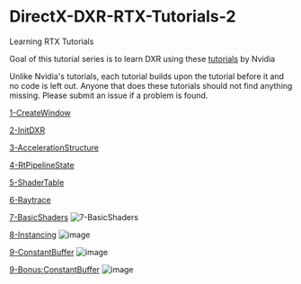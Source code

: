 # DirectX-DXR-RTX-Tutorials-2
Learning RTX Tutorials

Goal of this tutorial series is to learn DXR using these [tutorials](https://github.com/NVIDIAGameWorks/DxrTutorials) by Nvidia

Unlike Nvidia's tutorials, each tutorial builds upon the tutorial before it and no code is left out.  Anyone that does these tutorials should not find anything missing.  Please submit an issue if a problem is found.

[1-CreateWindow](https://github.com/cpyburn/DirectX-DXR-RTX-Tutorials-2/tree/main/1-CreateWindow)

[2-InitDXR](https://github.com/cpyburn/DirectX-DXR-RTX-Tutorials-2/tree/main/2-InitDXR)

[3-AccelerationStructure](https://github.com/cpyburn/DirectX-DXR-RTX-Tutorials-2/tree/main/3-AccelerationStructure)

[4-RtPipelineState](https://github.com/cpyburn/DirectX-DXR-RTX-Tutorials-2/tree/main/4-RtPipelineState)

[5-ShaderTable](https://github.com/cpyburn/DirectX-DXR-RTX-Tutorials-2/tree/main/5-ShaderTable)

[6-Raytrace](https://github.com/cpyburn/DirectX-DXR-RTX-Tutorials-2/tree/main/6-Raytrace)

[7-BasicShaders](https://github.com/cpyburn/DirectX-DXR-RTX-Tutorials-2/tree/main/7-BasicShaders)
![7-BasicShaders](https://user-images.githubusercontent.com/17934438/220754928-e7daed36-cd34-44cf-a028-2c551d8393df.png)

[8-Instancing](https://github.com/cpyburn/DirectX-DXR-RTX-Tutorials-2/tree/main/8-Instancing)
![image](https://user-images.githubusercontent.com/17934438/221300748-8700b062-8101-4ae6-8c58-dc933d7dfb22.png)

[9-ConstantBuffer](https://github.com/cpyburn/DirectX-DXR-RTX-Tutorials-2/tree/main/9-ConstantBuffer)
![image](https://user-images.githubusercontent.com/17934438/221318621-82e15186-8c2c-41ff-843d-3f68235d8715.png)

[9-Bonus:ConstantBuffer](https://github.com/cpyburn/DirectX-DXR-RTX-Tutorials-2/tree/main/9-BonusConstantBuffer)
![image](https://user-images.githubusercontent.com/17934438/221323878-d6feacc0-14b4-413c-b14e-abf0d648e708.png)

